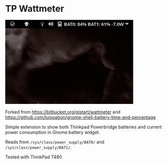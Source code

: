 # TP Wattmeter

![demo](/screenshot.png?raw=true "demo")

Forked from https://bitbucket.org/gistart/wattmeter and https://github.com/luispabon/gnome-shell-battery-time-and-percentage

Simple extension to show both Thinkpad Powerbridge batteries and current power consumption in Gnome battery widget.

Reads from `/sys/class/power_supply/BAT0/` and `/sys/class/power_supply/BAT1/`.

Tested with ThinkPad T480
